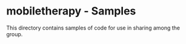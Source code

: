 # mobiletherapy - Samples

This directory contains samples of code for use in sharing among the group.